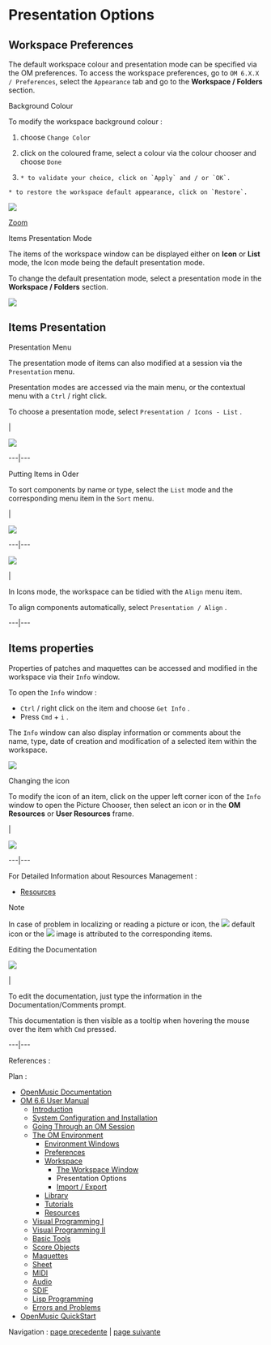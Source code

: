 
# Presentation Options

## Workspace Preferences

The default workspace colour and presentation mode can be specified via the OM
preferences. To access the workspace preferences, go to `OM 6.X.X /
Preferences`, select the `Appearance` tab and go to the **Workspace /
Folders** section.

Background Colour

To modify the workspace background colour :

  1. choose `Change Color`

  2. click on the coloured frame, select a colour via the colour chooser and choose `Done`

  3.     * to validate your choice, click on `Apply` and / or `OK`. 

    * to restore the workspace default appearance, click on `Restore`. 

![](../res/workspacecolour_scr.png)

[Zoom](../res/workspacecolour_scr_1.png "Zoom \(nouvelle fenêtre\)")

Items Presentation Mode

The items of the workspace window can be displayed either on  **Icon** or
**List** mode, the Icon mode being the default presentation mode.

To change the default presentation mode, select a presentation mode in the
**Workspace / Folders** section.

![](../res/workspacelist.png)

## Items Presentation

Presentation Menu

The presentation mode of items can also modified at a session via the
`Presentation` menu.

Presentation modes are accessed via the main menu, or the contextual menu with
a `Ctrl` / right click.

To choose a presentation mode, select `Presentation / Icons - List` .

|

[![](../res/presmode_1.png)](../res/presmode.png "Cliquez pour agrandir")  
  
---|---  
  
Putting Items in Oder

To sort components by name or type, select the `List` mode and the
corresponding menu item in the `Sort` menu.

|

[![](../res/sort_1.png)](../res/sort.png "Cliquez pour agrandir")  
  
---|---  
  
[![](../res/align_1.png)](../res/align.png "Cliquez pour agrandir")

|

In Icons mode, the workspace can be tidied with the `Align` menu item.

To align components automatically, select `Presentation / Align` .  
  
---|---  
  
## Items properties

Properties of patches and maquettes can be accessed and modified in the
workspace via their `Info` window.

To open the `Info` window :

  * `Ctrl` / right click on the item and choose `Get Info` .
  * Press `Cmd` \+ `i` .

The `Info` window can also display information or comments about the name,
type, date of creation and modification of a selected item within the
workspace.

![](../res/changeicon1.png)

Changing the icon

To modify the icon of an item, click on the upper left corner icon of the
`Info` window to open the Picture Chooser, then select an icon or in the
**OM** **Resources** or **User Resources** frame.

|

![](../res/changeicon3.png)  
  
---|---  
  
For Detailed Information about Resources Management :

  * [Resources](resources)

Note

In case of problem in localizing or reading a picture or icon, the
![](../res/defaulticon_icon.png) default icon or the
![](../res/wrong_icon.png) image is attributed to the corresponding items.

Editing the Documentation

[![](../res/getinfowindow_1.png)](../res/getinfowindow.png "Cliquez pour
agrandir")

|

To edit the documentation, just type the information in the
Documentation/Comments prompt.

This documentation is then visible as a tooltip when hovering the mouse over
the item whith `Cmd` pressed.  
  
---|---  
  
References :

Plan :

  * [OpenMusic Documentation](OM-Documentation)
  * [OM 6.6 User Manual](OM-User-Manual)
    * [Introduction](00-Sommaire)
    * [System Configuration and Installation](Installation)
    * [Going Through an OM Session](Goingthrough)
    * [The OM Environment](Environment)
      * [Environment Windows](MainWindows)
      * [Preferences](Preferences)
      * [Workspace](Workspace)
        * [The Workspace Window](WS-Window)
        * Presentation Options
        * [Import / Export](WS-ImportExport)
      * [Library](Library)
      * [Tutorials](Tutorials)
      * [Resources](resources)
    * [Visual Programming I](BasicVisualProgramming)
    * [Visual Programming II](AdvancedVisualProgramming)
    * [Basic Tools](BasicObjects)
    * [Score Objects](ScoreObjects)
    * [Maquettes](Maquettes)
    * [Sheet](Sheet)
    * [MIDI](MIDI)
    * [Audio](Audio)
    * [SDIF](SDIF)
    * [Lisp Programming](Lisp)
    * [Errors and Problems](errors)
  * [OpenMusic QuickStart](QuickStart-Chapters)

Navigation : [page precedente](WS-Window "page précédente\(The Workspace
Window\)") | [page suivante](WS-ImportExport "page suivante\(Import /
Export\)")


